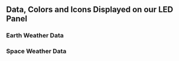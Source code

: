 ## Data, Colors and Icons Displayed on our LED Panel

### Earth Weather Data



### Space Weather Data
